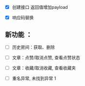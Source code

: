 - [X] 创建接口 返回值增加payload

- [X] 响应码替换

## 新功能 ： 
- [ ] 历史房间：获取、删除     
- [ ] 文章：点赞/取消点赞, 查看点赞状态
- [ ] 文章：收藏/取消收藏, 查看收藏夹

- [ ] 重名异常, 未找到异常
1

